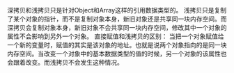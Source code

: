 深拷贝和浅拷贝只是针对Object和Array这样的引用数据类型的。
浅拷贝只是复制了某个对象的指针，而不是复制对象本身，新旧对象还是共享同一块内存空间。而深拷贝会复制对象本身，新旧对象不会共享同一块内存空间，修改其中一个对象的属性不会影响到另外一个对象。
直接赋值和浅拷贝的区别：
当把一个对象赋值给一个新的变量时，赋值的其实是该对象的地址。也就是说两个对象指向的是同一块内存空间。当改变一个对象中的基本数据类型的值的时候，另一个对象的该属性也会跟着改变。而浅拷贝不会发生这种情况。
